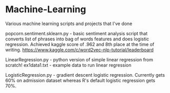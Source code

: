 # Machine-Learning
Various machine learning scripts and projects that I've done

popcorn.sentiment.sklearn.py - basic sentiment analysis script that converts list of phrases into bag of words features and does logistic regression. Achieved kaggle score of .962 and 8th place at the time of writing. https://www.kaggle.com/c/word2vec-nlp-tutorial/leaderboard

LinearRegression.py - python version of simple linear regression from scratch!
	ex1data1.txt - example data to run linear regression

LogisticRegression.py - gradient descent logistic regression. Currently gets 60% on admission dataset whereas R's default logistic regression gets 70%.